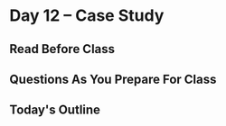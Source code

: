# Day 12 – Case Study

## Read Before Class

## Questions As You Prepare For Class
	
## Today's Outline